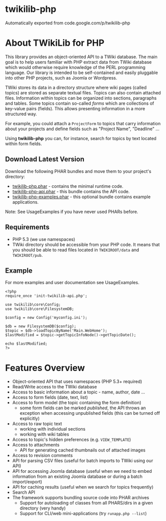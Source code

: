 # twikilib-php
Automatically exported from code.google.com/p/twikilib-php

# About TWikiLib for PHP

This library provides an object-oriented API to a TWiki database.
The main goal is to help users familiar with PHP extract data from TWiki database which would otherwise require knowledge of the PERL programming language.
Our library is intended to be self-contained and easily pluggable into other PHP projects, such as Joomla or Wordpress.

TWiki stores its data in a directory structure where wiki pages (called topics) are stored as separate textual files.
Topics can also contain attached files.
Information within topics can be organized into sections, paragraphs and tables.
Some topics contain so-called *forms* which are collections of key-value pairs (fields).
This allows presenting information in a more structured way.

For example, you could attach a `ProjectForm` to topics that carry information about your projects and define fields such as "Project Name", "Deadline" ...

Using **twikilib-php** you can, for instance, search for topics by text located within form fields.

## Download Latest Version
Download the following PHAR bundles and move them to your project's directory:
 * [twikilib-php.phar](https://github.com/vsimko/twikilib-php/raw/master/dist/twikilib-php.phar) - contains the minimal runtime code.
 * [twikilib-php-api.phar](https://github.com/vsimko/twikilib-php/raw/master/dist/twikilib-php-api.phar) - this bundle contains the API code.
 * [twikilib-php-examples.phar](https://github.com/vsimko/twikilib-php/raw/master/dist/twikilib-php-examples.phar) - this optional bundle contains example applications.

Note: See UsageExamples if you have never used PHARs before.

## Requirements
 * PHP 5.3 (we use namespaces)
 * TWiki directory should be accessible from your PHP code.
   It means that you should be able to read files located in `TWIKIROOT/data` and `TWIKIROOT/pub`.

## Example
For more examples and user documentation see UsageExamples.

    <?php
    require_once 'init-twikilib-api.php';
    
    use twikilib\core\Config;
    use twikilib\core\FilesystemDB;
    
    $config = new Config('myconfig.ini');
    
    $db = new FilesystemDB($config);
    $topic = $db->loadTopicByName('Main.WebHome');
    $lastModified = $topic->getTopicInfoNode()->getTopicDate();
    
    echo $lastModified;
    ?>


# Features Overview
 * Object-oriented API that uses namespaces (PHP 5.3+ required)
 * Read/Write access to the TWiki database
 * Access to basic information about a topic - name, author, date ...
 * Access to form fields (date, text, list)
 * Access to form model (the topic containing the form definition)
   * some form fields can be marked *published*, the API throws an exception when accessing unpublished fields (this can be turned off explicitly)
 * Access to raw topic text
   * working with individual sections
   * working with wiki tables
 * Access to topic's hidden preferences (e.g. `VIEW_TEMPLATE`)
 * Access to attachments
   * API for generating cached thumbnails out of attached images
 * Access to revision comments
 * API for parsing CSV files (useful for batch imports to TWiki using our API)
 * API for accessing Joomla database (useful when we need to embed information from an existing Joomla database or during a batch import/export)
 * API for caching results (useful when we search for topics frequently)
 * Search API
 * The framework supports bundling source code into PHAR archives
   * Support for autoloading of classes from all PHARS/dirs in a given directory (very handy)
   * Support for CLI/web mini-applications (try `runapp.php --list`)
